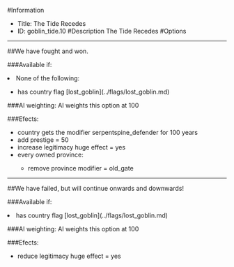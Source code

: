 #Information
 - Title: The Tide Recedes
 - ID: goblin_tide.10
#Description
The Tide Recedes
#Options

___
##We have fought and won.

###Available if:
<li>None of the following:</li><ul><li>has country flag [lost_goblin](../flags/lost_goblin.md)</li></ul>

###AI weighting:
AI weights this option at 100


###Efects:<ul><li>country gets the modifier serpentspine_defender for 100 years</li><li>add prestige = 50</li><li>increase legitimacy huge effect = yes</li><li>every owned province:</li><ul><li>remove province modifier = old_gate</li></ul></ul>

___
##We have failed, but will continue onwards and downwards!

###Available if:
<li>has country flag [lost_goblin](../flags/lost_goblin.md)</li>

###AI weighting:
AI weights this option at 100


###Efects:<ul><li>reduce legitimacy huge effect = yes</li></ul>
